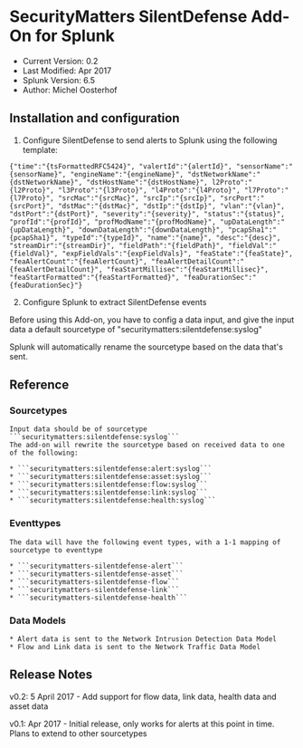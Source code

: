 # SecurityMatters SilentDefense Add-On for Splunk

* Current Version: 0.2
* Last Modified: Apr 2017
* Splunk Version: 6.5
* Author: Michel Oosterhof

## Installation and configuration

1. Configure SilentDefense to send alerts to Splunk using the following template:

```
{"time":"{tsFormattedRFC5424}", "valertId":"{alertId}", "sensorName":"{sensorName}", "engineName":"{engineName}", "dstNetworkName":"{dstNetworkName}", "dstHostName":"{dstHostName}", l2Proto":"{l2Proto}", "l3Proto":"{l3Proto}", "l4Proto":"{l4Proto}", "l7Proto":"{l7Proto}", "srcMac":"{srcMac}", "srcIp":"{srcIp}", "srcPort":"{srcPort}", "dstMac":"{dstMac}", "dstIp":"{dstIp}", "vlan":"{vlan}", "dstPort":"{dstPort}", "severity":"{severity}", "status":"{status}", "profId":"{profId}", "profModName":"{profModName}", "upDataLength":"{upDataLength}", "downDataLength":"{downDataLength}", "pcapSha1":"{pcapSha1}", "typeId":"{typeId}", "name":"{name}", "desc":"{desc}", "streamDir":"{streamDir}", "fieldPath":"{fieldPath}", "fieldVal":"{fieldVal}", "expFieldVals":"{expFieldVals}", "feaState":"{feaState}", "feaAlertCount":"{feaAlertCount}", "feaAlertDetailCount":"{feaAlertDetailCount}", "feaStartMillisec":"{feaStartMillisec}", "feaStartFormatted":"{feaStartFormatted}", "feaDurationSec":"{feaDurationSec}"} 
```

2. Configure Splunk to extract SilentDefense events

Before using this Add-on, you have to config a data input, and give the input data
a default sourcetype of "securitymatters:silentdefense:syslog"

Splunk will automatically rename the sourcetype based on the data that's sent.


## Reference

### Sourcetypes

    Input data should be of sourcetype  ```securitymatters:silentdefense:syslog```
    The add-on will rewrite the sourcetype based on received data to one of the following:

    * ```securitymatters:silentdefense:alert:syslog```
    * ```securitymatters:silentdefense:asset:syslog```
    * ```securitymatters:silentdefense:flow:syslog```
    * ```securitymatters:silentdefense:link:syslog```
    * ```securitymatters:silentdefense:health:syslog```

### Eventtypes

    The data will have the following event types, with a 1-1 mapping of sourcetype to eventtype

    * ```securitymatters-silentdefense-alert```
    * ```securitymatters-silentdefense-asset```
    * ```securitymatters-silentdefense-flow```
    * ```securitymatters-silentdefense-link```
    * ```securitymatters-silentdefense-health```

### Data Models
  
    * Alert data is sent to the Network Intrusion Detection Data Model
    * Flow and Link data is sent to the Network Traffic Data Model


## Release Notes

v0.2: 5 April 2017
        - Add support for flow data, link data, health data and asset data

v0.1: Apr 2017
        - Initial release, only works for alerts at this point in time. Plans to extend to other sourcetypes


